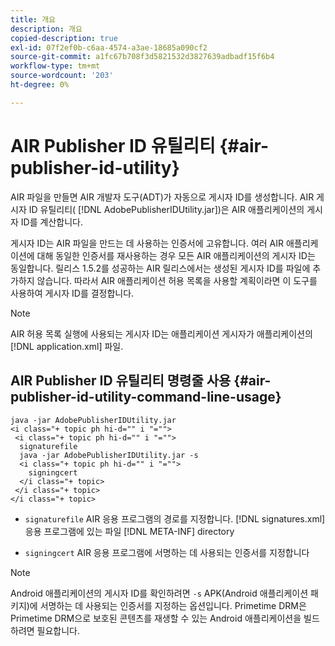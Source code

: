```yaml
---
title: 개요
description: 개요
copied-description: true
exl-id: 07f2ef0b-c6aa-4574-a3ae-18685a090cf2
source-git-commit: a1fc67b708f3d5821532d3827639adbadf15f6b4
workflow-type: tm+mt
source-wordcount: '203'
ht-degree: 0%

---
```


# AIR Publisher ID 유틸리티 {#air-publisher-id-utility}

AIR 파일을 만들면 AIR 개발자 도구(ADT)가 자동으로 게시자 ID를 생성합니다. AIR 게시자 ID 유틸리티( [!DNL AdobePublisherIDUtility.jar])은 AIR 애플리케이션의 게시자 ID를 계산합니다.

게시자 ID는 AIR 파일을 만드는 데 사용하는 인증서에 고유합니다. 여러 AIR 애플리케이션에 대해 동일한 인증서를 재사용하는 경우 모든 AIR 애플리케이션의 게시자 ID는 동일합니다. 릴리스 1.5.2를 성공하는 AIR 릴리스에서는 생성된 게시자 ID를 파일에 추가하지 않습니다. 따라서 AIR 애플리케이션 허용 목록을 사용할 계획이라면 이 도구를 사용하여 게시자 ID를 결정합니다.

>[!NOTE]
>
>AIR 허용 목록 실행에 사용되는 게시자 ID는 애플리케이션 게시자가 애플리케이션의 [!DNL application.xml] 파일.

## AIR Publisher ID 유틸리티 명령줄 사용 {#air-publisher-id-utility-command-line-usage}

```
java -jar AdobePublisherIDUtility.jar 
<i class="+ topic ph hi-d="" i "="">
 <i class="+ topic ph hi-d="" i "="">
  signaturefile 
  java -jar AdobePublisherIDUtility.jar -s 
  <i class="+ topic ph hi-d="" i "="">
    signingcert
  </i class="+ topic>
 </i class="+ topic>
</i class="+ topic>
```

* `signaturefile` AIR 응용 프로그램의 경로를 지정합니다. [!DNL signatures.xml] 응용 프로그램에 있는 파일 [!DNL META-INF] directory

* `signingcert` AIR 응용 프로그램에 서명하는 데 사용되는 인증서를 지정합니다

>[!NOTE]
>
>Android 애플리케이션의 게시자 ID를 확인하려면 `-s` APK(Android 애플리케이션 패키지)에 서명하는 데 사용되는 인증서를 지정하는 옵션입니다. Primetime DRM은 Primetime DRM으로 보호된 콘텐츠를 재생할 수 있는 Android 애플리케이션을 빌드하려면 필요합니다.

